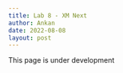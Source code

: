 ```yaml
---
title: Lab 8 - XM Next
author: Ankan
date: 2022-08-08
layout: post
---
```


This page is under development
